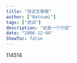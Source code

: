 ```yaml
---
title: "测试文章哦"
author: ["Natsumi"]
tags: ["测试"]
description: "这是一个介绍"
date: "2006-12-04"
ShowToc: false
---
```



114514
